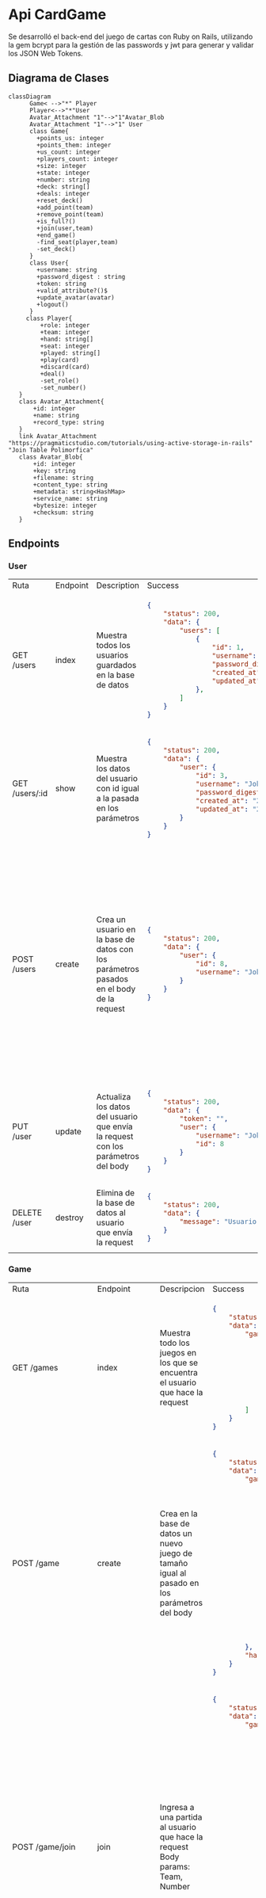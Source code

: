 # Api CardGame
Se desarrolló el back-end del juego de cartas con Ruby on Rails, utilizando la gem bcrypt para la gestión de las passwords y jwt para generar y validar los JSON Web Tokens.
## Diagrama de Clases
```mermaid
classDiagram
      Game< -->"*" Player
      Player<-->"*"User
	  Avatar_Attachment "1"-->"1"Avatar_Blob
	  Avatar_Attachment "1"-->"1" User
      class Game{
        +points_us: integer
		+points_them: integer
		+us_count: integer
		+players_count: integer
		+size: integer
		+state: integer
		+number: string
		+deck: string[]
		+deals: integer
		+reset_deck()
		+add_point(team)
		+remove_point(team)
		+is_full?()
		+join(user,team)
		+end_game()
		-find_seat(player,team)
		-set_deck()
      }
	  class User{
		+username: string
		+password_digest : string
		+token: string
		+valid_attribute?()$
		+update_avatar(avatar)
		+logout()
	  }
     class Player{
	     +role: integer
		 +team: integer
		 +hand: string[]
		 +seat: integer
		 +played: string[]
		 +play(card)
		 +discard(card)
		 +deal()
		 -set_role()
		 -set_number()		 
   }
   class Avatar_Attachment{
	   +id: integer
	   +name: string
	   +record_type: string
   }
   link Avatar_Attachment "https://pragmaticstudio.com/tutorials/using-active-storage-in-rails" "Join Table Polimorfica"
   class Avatar_Blob{
	   +id: integer
	   +key: string
	   +filename: string
	   +content_type: string
	   +metadata: string<HashMap>
	   +service_name: string
	   +bytesize: integer
	   +checksum: string
   }
```

## Endpoints
### User
<table>
<tr>
<td> Ruta </td> <td> Endpoint </td> <td> Description </td> <td> Success </td> <td> Error </td>
</tr>
<tr>
<td> GET /users </td> 
<td> index </td>  
<td> Muestra todos los usuarios guardados en la base de datos  </td> 	<td>

```json
{
    "status": 200,
    "data": {
        "users": [
            {
                "id": 1,
                "username": "John Doe",
                "password_digest": "$2a$12$1UmwWpYf/XwJ/Vs55DeB0eqEWFELaiJjDviaeq1pORJRnvtj7oSee",                
                "created_at": "2023-02-21T20:30:48.758Z",
                "updated_at": "2023-02-24T07:58:51.568Z"
            },            
        ]
    }
}		
```

</td> 
<td>-</td>
</tr>
<tr>
<td> GET /users/:id </td> 
<td> show </td> 
<td>Muestra los datos del usuario con id igual a la pasada en los parámetros</td> 
<td> 

```json
{
    "status": 200,
    "data": {
        "user": {
            "id": 3,
            "username": "John Doe",
            "password_digest": "$2a$12$wrF5twLOl12HB62.rE.jBO4ovfRpp28Au8TjnryXKmKPmPTCa6uEm",            
            "created_at": "2023-02-22T18:01:42.467Z",
            "updated_at": "2023-02-22T21:47:09.738Z"
        }
    }
}
```
</td> 
<td>

```json
{
    "status": 404,
    "data": {
        "message": "No se ha podido encontrar al usuario de id 3"
    }
}
```

</td>
</tr>
<tr>
<td> POST /users </td> 
<td> create </td> 
<td>  
Crea un usuario en la base de datos con los parámetros pasados en el body de la request
</td> 
<td>

```json
{
    "status": 200,
    "data": {
        "user": {
            "id": 8,
            "username": "John Doe",            
        }
    }
}
```
</td> 
<td>
Si el nombre de usuario ya existe en la BD:

```json
{
    "status": 400,
    "data": {
        "message": "Username Este nombre de usuario ya ha sido tomado"
    }
}
```
Si el nombre de usuario es muy corto:

```json
{
    "status": 400,
    "data": {
        "message": "Username El nombre es muy corto. Debe ser mayor a 3 caracteres"
    }
}
```
Si la contraseña es muy corta:

```json
{
    "status": 400,
    "data": {
        "message": "Password La contraseña es muy corta. Debe ser mayor a 8 caracteres"
    }
}
```
</td>
</tr>
<tr>
<td> PUT /user </td> 
<td> update </td> 
<td> Actualiza los datos del usuario que envía la request con los parámetros del body</td> 
<td>

```json
{
    "status": 200,
    "data": {
        "token": "",
        "user": {
            "username": "John Doe",
            "id": 8
        }
    }
}
```

</td> 
<td> 
Presenta los mismos mensajes de error de las validaciones en el endpoint create

```json
{
    "status": 400,
    "data": {
        "message": ""
    }
}
```
</td>
</tr>
<tr>
<td> DELETE /user </td> 
<td> destroy </td> 
<td>  Elimina de la base de datos al usuario que envía la request </td> 
<td>  

```json
{
    "status": 200,
    "data": {
        "message": "Usuario Eliminado con Exito"
    }
}
```

</td> 
<td> 

```json
{
	"status": 400, 
	"data": {
		"message": ""
	}
}
```

</td>
</tr>
</table>

### Game
<table>
<tr>
<td> Ruta </td> <td> Endpoint </td> <td> Descripcion </td> <td> Success </td> <td> Error </td>
</tr>
<tr>
<td>GET /games  </td> 
<td> index </td> 
<td> Muestra todo los juegos en los que se encuentra el usuario que hace la request </td> 
<td> 

```json
{
    "status": 200,
    "data": {
        "games": [
            {
                "points_us": 0,
                "points_them": 0,
                "size": 2,
                "state": "started",
                "number": "JohnDoe#298",
                "created_at": "2023-02-22T18:03:00.217Z"
            },       
        ]
    }
}
```

 </td> 
<td> - </td>
</tr>
<tr>
<td> POST /game </td> 
<td> create </td> 
<td>  Crea en la base de datos un nuevo juego de tamaño igual al pasado en los parámetros del body</td> 
<td>

```json
{
    "status": 200,
    "data": {
        "game": {
            "points_us": 0,
            "points_them": 0,
            "players_count": 1,
            "size": 4,
            "state": "waiting",
            "number": "JohnDoe#36",
            "deals": 0,
            "created_at": "2023-02-25T02:31:21.464Z",
            "players": [
                {
                    "seat": 0,
                    "role": "admin",
                    "team": "us",
                    "played": [],
                    "user": {
                        "username": "elfran"
                    }
                }
            ]
        },
        "hand": []
    }
}
```
</td> 
<td>  

```json
{
	"status": 500, 
	"data": {
		"message": "Error at DataBase update"
	}
}
```
</td>
</tr>
<tr>
<td> POST /game/join</td> 
<td> join </td> 
<td> Ingresa a una partida al usuario que hace la request<br/>Body params: Team, Number </td> 
<td>  

```json
{
    "status": 200,
    "data": {
        "game": {
            "players_count": 2,
            "points_us": 0,
            "points_them": 0,
            "size": 4,
            "state": "waiting",
            "number": "JohnDoe#36",
            "deals": 0,
            "created_at": "2023-02-25T02:31:21.464Z",
            "players": [
                {
                    "role": "admin",
                    "team": "us",
                    "seat": 0,
                    "played": [],
                    "user": {
                        "username": "JohnDoe"
                    }
                },
                {
                    "role": "guest",
                    "team": "them",
                    "seat": 1,
                    "played": [],
                    "user": {
                        "username": "Richard Roe"
                    }
                }
            ]
        },
        "hand": []
    }
}
```

</td> 
<td>
Si el usuario ya se encuentra en la partida

```json
{
    "status": 400,
    "data": {
        "message": "El usuario ya se encuentra en la partida"
    }
}
```
Si el equipo deseado ya esta lleno

```json
{
    "status": 400,
    "data": {
        "message": "El equipo \"<nosotros | ellos>\" ya está lleno"
    }
}
```

Si el juego ya está lleno

```json
{
    "status": 400,
    "data": {
        "message": "El juego ya esta lleno"
    }
}
```
</td>
</tr>
<tr>
<td>POST /game/deal</td> 
<td> deal </td> 
<td>  </td> 
<td>  </td> 
<td>  </td>
</tr>
<tr>
<td>POST /game/play</td> 
<td> play </td> 
<td>  </td> 
<td>  </td> 
<td>  </td>
</tr>
<tr>
<td> POST /game/discard </td> 
<td> discard </td> 
<td>  </td> 
<td>  </td> 
<td>  </td>
</tr>
<tr>
<td> POST /game/add_point </td> 
<td> add_points </td> 
<td>  </td> 
<td>  </td> 
<td>  </td>
</tr>
<tr>
<td> POST /game/remove_point </td> 
<td> remove_points </td> 
<td>  </td> 
<td>  </td> 
<td>  </td>
</tr>
<tr>
<td>  GET /game/status </td> 
<td> status </td> 
<td>  </td> 
<td>  </td> 
<td>  </td>
</tr>
<tr>
<td>  POST /game/end</td> 
<td> end_game </td> 
<td>  </td> 
<td>  </td> 
<td>  </td>
</tr>
